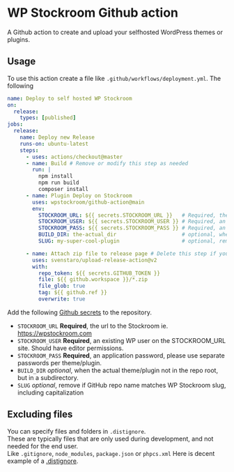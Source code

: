 # WP Stockroom Github action

A Github action to create and upload your selfhosted WordPress themes or plugins.

## Usage

To use this action create a file like `.github/workflows/deployment.yml`.
The following

```yaml
name: Deploy to self hosted WP Stockroom
on:
  release:
    types: [published]
jobs:
  release:
    name: Deploy new Release
    runs-on: ubuntu-latest
    steps:
      - uses: actions/checkout@master
      - name: Build # Remove or modify this step as needed
        run: |
          npm install
          npm run build
          composer install
      - name: Plugin Deploy on Stockroom
        uses: wpstockroom/github-action@main
        env:
          STOCKROOM_URL: ${{ secrets.STOCKROOM_URL }}   # Required, the url to the Stockroom ie. https://wpstockroom.com  
          STOCKROOM_USER: ${{ secrets.STOCKROOM_USER }} # Required, an existing WP user on the STOCKROOM_URL site. Should have editor permissions.
          STOCKROOM_PASS: ${{ secrets.STOCKROOM_PASS }} # Required, an application password, please use separate passwords per theme/plugin.
          BUILD_DIR: the-actual_dir                     # optional, when the actual theme/plugin not in the repo root, but in a subdirectory. 
          SLUG: my-super-cool-plugin                    # optional, remove if GitHub repo name matches WP Stockroom slug, including capitalization

      - name: Attach zip file to release page # Delete this step if you don't want to have a build zip attached.
        uses: svenstaro/upload-release-action@v2
        with:
          repo_token: ${{ secrets.GITHUB_TOKEN }}
          file: ${{ github.workspace }}/*.zip
          file_glob: true
          tag: ${{ github.ref }}
          overwrite: true
```

Add the following [Github secrets](https://docs.github.com/en/actions/security-guides/encrypted-secrets) to the repository.

 - `STOCKROOM_URL` **Required**, the url to the Stockroom ie. https://wpstockroom.com  
 - `STOCKROOM_USER` **Required**, an existing WP user on the STOCKROOM_URL site. Should have editor permissions.
 - `STOCKROOM_PASS` **Required**, an application password, please use separate passwords per theme/plugin.
 - `BUILD_DIR` _optional_, when the actual theme/plugin not in the repo root, but in a subdirectory. 
 - `SLUG` _optional_, remove if GitHub repo name matches WP Stockroom slug, including capitalization

## Excluding files

You can specify files and folders in `.distignore`.  
These are typically files that are only used during development, and not needed for the end user.  
Like `.gitignore`, `node_modules`, `package.json` or `phpcs.xml` Here is decent example of a [.distignore](https://github.com/wpstockroom/wp-stockroom/blob/main/.distignore).


